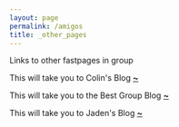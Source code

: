 ```yaml
---
layout: page
permalink: /amigos
title: _other_pages
---
```


Links to other fastpages in group

This will take you to Colin's Blog **[~](https://bobthefarmer.github.io/Colin-Blog2/)**

This will take you to the Best Group Blog **[~](https://raisinbran25.github.io/csp2/)**

This will take you to Jaden's Blog **[~](https://raisinbran25.github.io/csp2/)**